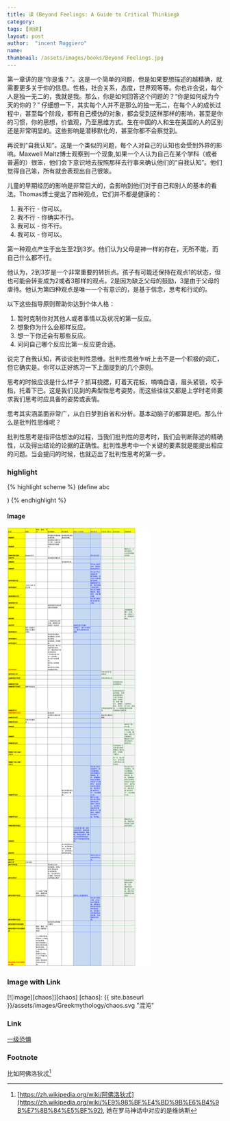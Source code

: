 ```yaml
---
title: 读《Beyond Feelings: A Guide to Critical Thinking》 
category:  
tags: [阅读]  
layout: post  
author:  "incent Ruggiero"
name: 
thumbnail: /assets/images/books/Beyond Feelings.jpg
---
```



第一章讲的是“你是谁？”。这是一个简单的问题，但是如果要想描述的越精确，就需要更多关于你的信息。性格，社会关系，态度，世界观等等。你也许会说，每个人是独一无二的，我就是我。那么，你是如何回答这个问题的？“你是如何成为今天的你的？” 仔细想一下，其实每个人并不是那么的独一无二，在每个人的成长过程中，甚至每个阶段，都有自己模仿的对象，都会受到这样那样的影响，甚至是你的习惯，你的思想，价值观，乃至思维方式。生在中国的人和生在美国的人的区别还是非常明显的。这些影响是潜移默化的，甚至你都不会察觉到。

再说到“自我认知”。这是一个类似的问题，每个人对自己的认知也会受到外界的影响。Maxwell Maltz博士观察到一个现象,如果一个人认为自己在某个学科（或者普遍的）很笨，他们会下意识地去按照那样去行事来确认他们的“自我认知”。他们觉得自己笨，所有就会表现出自己很笨。

儿童的早期经历的影响是非常巨大的，会影响到他们对于自己和别人的基本的看法。Thomas博士提出了四种观点，它们并不都是健康的：

1. 我不行 - 你可以。
2. 我不行 - 你确实不行。
3. 我可以 - 你不行。
4. 我可以 - 你可以。

第一种观点产生于出生至2到3岁。他们认为父母是神一样的存在，无所不能，而自己什么都不行。

他认为，2到3岁是一个非常重要的转折点。孩子有可能还保持在观点1的状态，但也可能会转变成为2或者3那样的观点。2是因为缺乏父母的鼓励，3是由于父母的虐待。他认为第四种观点是唯一一个有意识的，是基于信念，思考和行动的。

以下这些指导原则帮助你达到个体人格：

1. 暂时克制你对其他人或者事情以及状况的第一反应。
2. 想象你为什么会那样反应。
3. 想一下你还会有那些反应。
4. 问问自己哪个反应比第一反应更合适。


说完了自我认知，再谈谈批判性思维。批判性思维乍听上去不是一个积极的词汇，但它确实是。你可以正好练习一下上面提到的几个原则。

思考的时候应该是什么样子？抓耳挠腮，盯着天花板，喃喃自语，眉头紧锁，咬手指，托着下巴。这是我们见到的典型性思考姿势。而这些往往又都是上学时老师要求我们思考时应具备的姿势或表情。

思考其实涵盖面非常广，从白日梦到自省和分析。基本动脑子的都算是吧。那么什么是批判性思维呢？

批判性思考是指评估想法的过程，当我们批判性的思考时，我们会判断陈述的精确性，以及得出结论的论据的正确性。批判性思考中一个关键的要素就是能提出相应的问题。当会提问的时候，也就迈出了批判性思考的第一步。




### highlight

{% highlight scheme %}
(define abc

)
{% endhighlight %}

#### Image

![image](/assets/images/timeline-jieyouzahuopu.png)

### Image with Link

[![image][chaos]][chaos]
[chaos]: {{ site.baseurl }}/assets/images/Greekmythology/chaos.svg "混沌"

### Link

[一级恐惧](http://movie.douban.com/subject/1296217/)

### Footnote

比如阿佛洛狄忒[^1]

[^1]: [https://zh.wikipedia.org/wiki/阿佛洛狄忒](https://zh.wikipedia.org/wiki/%E9%98%BF%E4%BD%9B%E6%B4%9B%E7%8B%84%E5%BF%92), 她在罗马神话中对应的是维纳斯
